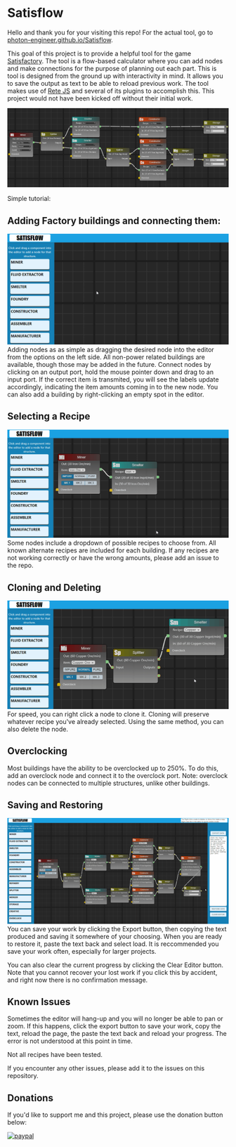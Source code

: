 # Satisflow

Hello and thank you for your visiting this repo! For the actual tool, go to [photon-engineer.github.io/Satisflow](https://photon-engineer.github.io/Satisflow/).

This goal of this project is to provide a helpful tool for the game [Satisfactory](https://www.satisfactorygame.com/). The tool is a flow-based calculator where you can add nodes and make connections for the purpose of planning out each part. This is tool is designed from the ground up with interactivity in mind. It allows you to save the output as text to be able to reload previous work. The tool makes use of [Rete JS](https://github.com/retejs/rete) and several of its plugins to accomplish this. This project would not have been kicked off without their initial work.

![Satisflow](/resources/satisflow_demo_image.PNG)

Simple tutorial:

## Adding Factory buildings and connecting them:
![Add and connect nodes](/resources/AddingNodes.gif)
Adding nodes as as simple as dragging the desired node into the editor from the options on the left side. All non-power related buildings are available, though those may be added in the future. Connect nodes by clicking on an output port, hold the mouse pointer down and drag to an input port. If the correct item is transmited, you will see the labels update accordingly, indicating the item amounts coming in to the new node. You can also add a building by right-clicking an empty spot in the editor. 

## Selecting a Recipe
![Changing Recipes](/resources/ChooseRecipe.gif)
Some nodes include a dropdown of possible recipes to choose from. All known alternate recipes are included for each building. If any recipes are not working correctly or have the wrong amounts, please add an issue to the repo. 

## Cloning and Deleting
![Cloning and Deleting](/resources/CloningNodes.gif)
For speed, you can right click a node to clone it. Cloning will preserve whatever recipe you've already selected. Using the same method, you can also delete the node. 

## Overclocking
Most buildings have the ability to be overclocked up to 250%. To do this, add an overclock node and connect it to the overclock port. Note: overclock nodes can be connected to multiple structures, unlike other buildings. 

## Saving and Restoring
![Saving Progess](/resources/SavingReloadingLayouts.gif)
You can save your work by clicking the Export button, then copying the text produced and saving it somewhere of your choosing. When you are ready to restore it, paste the text back and select load. It is reccommended you save your work often, especially for larger projects. 

You can also clear the current progress by clicking the Clear Editor button. Note that you cannot recover your lost work if you click this by accident, and right now there is no confirmation message. 

## Known Issues
Sometimes the editor will hang-up and you will no longer be able to pan or zoom. If this happens, click the export button to save your work, copy the text, reload the page, the paste the text back and reload your progress. The error is not understood at this point in time. 

Not all recipes have been tested. 

If you encounter any other issues, please add it to the issues on this repository. 

## Donations

If you'd like to support me and this project, please use the donation button below:

[![paypal](https://www.paypalobjects.com/en_US/i/btn/btn_donateCC_LG.gif)](https://www.paypal.com/cgi-bin/webscr?cmd=_donations&business=2DS93F4W6JQKQ&currency_code=USD&source=url)
